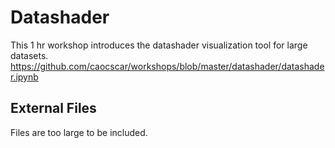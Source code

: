 # Datashader

This 1 hr workshop introduces the datashader visualization tool for large datasets.  
https://github.com/caocscar/workshops/blob/master/datashader/datashader.ipynb

## External Files
Files are too large to be included.
